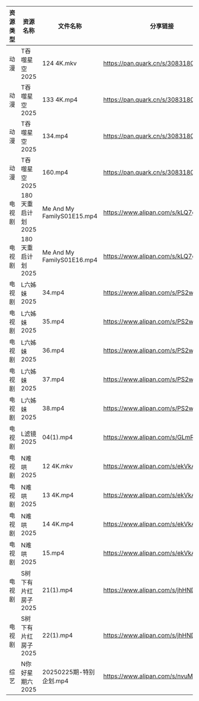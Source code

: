 | 资源类型 | 资源名称         | 文件名称                       | 分享链接                                 | 更新时间                |
| ---- | ------------ | -------------------------- | ------------------------------------ | ------------------- |
| 动漫   | T吞噬星空2025    | 124 4K.mkv                 | https://pan.quark.cn/s/30831801e12a  | 2025-02-25 11:50:59 |
| 动漫   | T吞噬星空2025    | 133 4K.mp4                 | https://pan.quark.cn/s/30831801e12a  | 2025-02-25 11:51:02 |
| 动漫   | T吞噬星空2025    | 134.mp4                    | https://pan.quark.cn/s/30831801e12a  | 2025-02-25 11:51:05 |
| 动漫   | T吞噬星空2025    | 160.mp4                    | https://pan.quark.cn/s/30831801e12a  | 2025-02-25 11:50:57 |
| 电视剧  | 180天重启计划2025 | Me And My FamilyS01E15.mp4 | https://www.alipan.com/s/kLQ7gTsr9MV | 2025-02-25 00:05:04 |
| 电视剧  | 180天重启计划2025 | Me And My FamilyS01E16.mp4 | https://www.alipan.com/s/kLQ7gTsr9MV | 2025-02-25 00:05:04 |
| 电视剧  | L六姊妹2025     | 34.mp4                     | https://www.alipan.com/s/PS2wCaFpCy5 | 2025-02-25 00:06:05 |
| 电视剧  | L六姊妹2025     | 35.mp4                     | https://www.alipan.com/s/PS2wCaFpCy5 | 2025-02-25 00:06:05 |
| 电视剧  | L六姊妹2025     | 36.mp4                     | https://www.alipan.com/s/PS2wCaFpCy5 | 2025-02-25 00:06:05 |
| 电视剧  | L六姊妹2025     | 37.mp4                     | https://www.alipan.com/s/PS2wCaFpCy5 | 2025-02-25 00:06:05 |
| 电视剧  | L六姊妹2025     | 38.mp4                     | https://www.alipan.com/s/PS2wCaFpCy5 | 2025-02-25 00:06:04 |
| 电视剧  | L滤镜2025      | 04(1).mp4                  | https://www.alipan.com/s/GLmR2PDd3Kv | 2025-02-25 14:06:06 |
| 电视剧  | N难哄2025      | 12 4K.mkv                  | https://www.alipan.com/s/ekVkAgxzkyz | 2025-02-25 13:06:25 |
| 电视剧  | N难哄2025      | 13 4K.mp4                  | https://www.alipan.com/s/ekVkAgxzkyz | 2025-02-25 13:06:25 |
| 电视剧  | N难哄2025      | 14 4K.mp4                  | https://www.alipan.com/s/ekVkAgxzkyz | 2025-02-25 13:06:25 |
| 电视剧  | N难哄2025      | 15.mp4                     | https://www.alipan.com/s/ekVkAgxzkyz | 2025-02-25 14:06:26 |
| 电视剧  | S树下有片红房子2025 | 21(1).mp4                  | https://www.alipan.com/s/jhHNDAoNcay | 2025-02-25 14:07:18 |
| 电视剧  | S树下有片红房子2025 | 22(1).mp4                  | https://www.alipan.com/s/jhHNDAoNcay | 2025-02-25 14:07:18 |
| 综艺   | N你好星期六2025   | 20250225期-特别企划.mp4         | https://www.alipan.com/s/nvuMvPrHLGa | 2025-02-25 13:08:37 |
